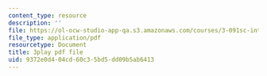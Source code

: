 ```yaml
---
content_type: resource
description: ''
file: https://ol-ocw-studio-app-qa.s3.amazonaws.com/courses/3-091sc-introduction-to-solid-state-chemistry-fall-2010/9372e0d404cd60c35bd5dd09b5ab6413_j7EBObU5Tjk.pdf
file_type: application/pdf
resourcetype: Document
title: 3play pdf file
uid: 9372e0d4-04cd-60c3-5bd5-dd09b5ab6413
---
```

